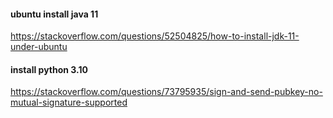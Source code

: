 

#### ubuntu install java 11

https://stackoverflow.com/questions/52504825/how-to-install-jdk-11-under-ubuntu


#### install python 3.10

https://stackoverflow.com/questions/73795935/sign-and-send-pubkey-no-mutual-signature-supported


